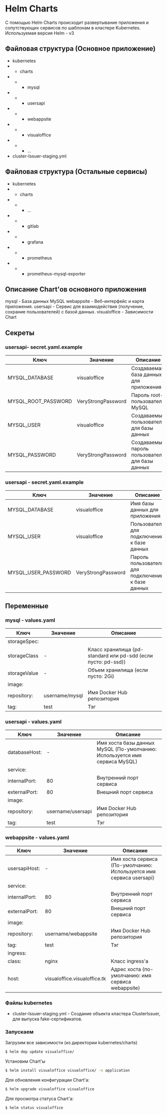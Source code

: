 # Helm Charts
С помощью Helm Charts происходит развертывание приложения и сопутствующих сервисов по шаблонам в кластере Kubernetes.
Используемая версия Helm - v3
## Файловая структура (Основное приложение)
- kubernetes
- - charts
- - - mysql
- - - usersapi
- - - webappsite
- - - visualoffice
- - - ...
- cluster-Issuer-staging.yml
## Файловая структура (Остальные сервисы)
- kubernetes
- - charts
- - - ...
- - - gitlab
- - - grafana
- - - prometheus
- - - prometheus-mysql-exporter

## Описание Chart'ов основного приложения
mysql - База данных MySQL
webappsite - Веб-интерфейс и карта приложения.
usersapi - Сервис для взаимодействия (получение, сохрание пользователей) с базой данных.
visualoffice - Зависимости Chart

## Cекреты
### usersapi- secret.yaml.example
| Ключ | Значение | Описание |
| ------ | ------ | ----- |
| MYSQL_DATABASE | visualoffice | Создаваемая база данных для приложения |
| MYSQL_ROOT_PASSWORD | VeryStrongPassword | Пароль root-пользователя MySQL |
| MYSQL_USER | visualoffice | Создаваемый пользователь для базы данных |
| MYSQL_PASSWORD | VeryStrongPassword | Создаваемый пароль пользователя для базы данных |
### usersapi - secret.yaml.example
| Ключ | Значение | Описание |
| ------ | ------ | ----- |
| MYSQL_DATABASE | visualoffice | Имя базы данных для приложения |
| MYSQL_USER | visualoffice | Пользователь для подключения к базе данных |
| MYSQL_USER_PASSWORD | VeryStrongPassword | Пароль пользователя для подключения к базе данных |
## Переменные
### mysql - values.yaml
| Ключ | Значение | Описание |
| ------ | ------ | ----- |
| storageSpec: | | |
| storageClass | - | Класс хранилища (pd-standard или pd-sdd (если пусто: pd-ssd)) |
| storageValue | - | Объем хранилища (если пусто: 2Gi) |
| image: |  |  |
| repository: | username/mysql | Имя Docker Hub репозитория |
| tag: | test | Тэг |

### usersapi - values.yaml
| Ключ | Значение | Описание |
| ------ | ------ | ----- |
| databaseHost: | - | Имя хоста базы данных MySQL (По-умолчанию: Используется имя сервиса MySQL) |
| service: |  |  |
| internalPort: | 80 | Внутренний порт сервиса |
| externalPort: | 80 | Внешний порт сервиса |
| image: |  |  |
| repository: | username/usersapi | Имя Docker Hub репозитория |
| tag: | test | Тэг |
### webappsite - values.yaml
| Ключ | Значение | Описание |
| ------ | ------ | ----- |
| usersapiHost: | - | Имя хоста сервиса  (По-умолчанию: Используется имя сервиса usersapi) |
| service: |  |  |
| internalPort: | 80 | Внутренний порт сервиса |
| externalPort: | 80 | Внешний порт сервиса |
| image: |  |  |
| repository: | username/webappsite | Имя Docker Hub репозитория |
| tag: | test | Тэг |
| ingress: |  |  |
| class: | nginx | Класс ingress'a |
| host: | visualoffice.visualoffice.tk | Адрес хоста (по-умолчанию: имя сервиса webappsite) |

### Файлы kubernetes
* cluster-Issuer-staging.yml - Создание объекта кластера ClusterIssuer, для выпуска fake-сертификатов.

### Запускаем
Загрузим все зависимости (из директории kubernetes/charts)  
```sh
$ helm dep update visualoffice/
```
Установим Chart'ы  
```sh
$ helm install visualoffice visualoffice/ -n application
```
Для обновления конфигурации Chart'a:  
```sh
$ helm upgrade visualoffice visualoffice  
```
Для просмотра статуса Chart'a:  
```sh
$ helm status visualoffice
```
